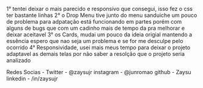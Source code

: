 1° tentei deixar o mais parecido e responsivo que consegui, isso fez o css ter bastante linhas
2° o Drop Menu tive junto do menu sanduiche  um pouco de problema para adpatação está funcionando em partes porém com alguns de bugs que com um cadinho mais de tempo da pra melhorar e deixar aceitavel
3° os Cards, mudai um pouco da ideia origial mantendo a essência espero que nao seja um problema e se for me desculpe pelo ocorrido
4° Responsividade, usei mais meus tempo para deixar o projeto adaptavel as demais telas por não saber a resolção que o projeto seria analizado 

Redes Socias -
            Twitter - @zaysujr
            instagram - @junromao
            github - Zaysu
            linkedin - /in/zaysujr

